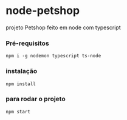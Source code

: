 # node-petshop
projeto Petshop feito em node com typescript

### Pré-requisitos
`npm i -g nodemon typescript ts-node`

### instalação
`npm install`

### para rodar o projeto
`npm start`


